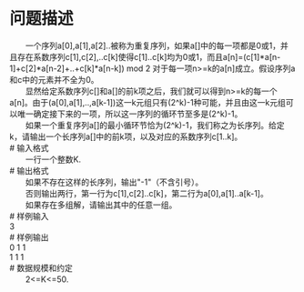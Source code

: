 <div id="pcont1" style="margin-top:20px; display:block;">

# 问题描述

<div class="pdcont">　　一个序列a[0],a[1],a[2]..被称为重复序列，如果a[]中的每一项都是0或1，并且存在系数序列c[1],c[2],..c[k]使得c[1]..c[k]均为0或1，而且a[n]=(c[1]*a[n-1]+c[2]*a[n-2]+..+c[k]*a[n-k]) mod 2 对于每一项n&gt;=k的a[n]成立。假设序列a和c中的元素并不全为0。<br/>
　　显然给定系数序列c[]和a[]的前k项之后，我们就可以得到n&gt;=k的每一个a[n]。由于(a[0],a[1],..,a[k-1])这一k元组只有(2^k)-1种可能，并且由这一k元组可以唯一确定接下来的一项，所以这一序列的循环节至多是(2^k)-1。<br/>
　　如果一个重复序列a[]的最小循环节恰为(2^k)-1，我们称之为长序列。给定k，请输出一个长序列a[]中的前k项，以及对应的系数序列c[1..k]。</div>
# 输入格式

<div class="pdcont">　　一行一个整数K.</div>
# 输出格式

<div class="pdcont">　　如果不存在这样的长序列，输出&#34;-1&#34;（不含引号）。<br/>
　　否则输出两行，第一行为c[1],c[2]..c[k]，第二行为a[0],a[1]..a[k-1]。<br/>
　　如果存在多组解，请输出其中的任意一组。</div>
# 样例输入

<div class="pddata">3</div>
# 样例输出

<div class="pddata">0 1 1<br/>
1 1 1</div>
# 数据规模和约定

<div class="pdcont">　　2&lt;=K&lt;=50.</div>

</div>